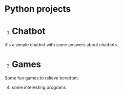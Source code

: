 # Python projects
1) # Chatbot
It's a simple chatbot with some answers about chatbots.

2) # Games
Some fun games to relieve boredom.

4) some interesting programs
